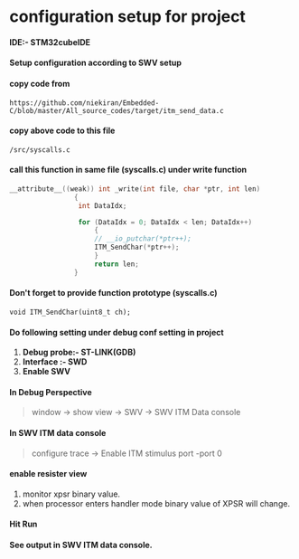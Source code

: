 # configuration setup for project

#### IDE:- STM32cubeIDE
#### Setup configuration according to SWV setup
#### copy code from
    https://github.com/niekiran/Embedded-C/blob/master/All_source_codes/target/itm_send_data.c
#### copy above code to this file
    /src/syscalls.c
#### call this function in same file (syscalls.c) under write function
```c
__attribute__((weak)) int _write(int file, char *ptr, int len)
                {
                 int DataIdx;

	             for (DataIdx = 0; DataIdx < len; DataIdx++)
	                 {
		             // __io_putchar(*ptr++);
		             ITM_SendChar(*ptr++);
	                 }
	                 return len;
                }
```
#### Don't forget to provide function prototype (syscalls.c)
    void ITM_SendChar(uint8_t ch);
#### Do following setting under debug conf setting in project
  1. **Debug probe:- ST-LINK(GDB)**
  2. **Interface :-  SWD**
  3. **Enable SWV**
#### In Debug Perspective
> window -> show view -> SWV -> SWV ITM Data console

#### In SWV ITM data console
> configure trace -> Enable ITM stimulus port -port 0
#### enable resister view
1. monitor xpsr binary value.
2. when processor enters handler mode binary value of XPSR will change.
#### Hit Run
#### See output in SWV ITM data console.
